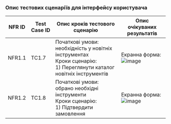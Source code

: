 ### Опис тестових сценаріїв для інтерфейсу користувача
| NFR ID   | Test Case ID | Опис кроків тестового сценарію                                                                                  | Опис очікуваних результатів |
|----------|--------------|-----------------------------------------------------------------------------------------------------------------|-----------------------------|
| NFR1.1 | TC1.7        | Початкові умови: необхідність у новітніх інструментах<br> Кроки сценарію:<br> 1) Переглянути каталог новітніх інструментів          | Екранна форма:<br> ![image](https://github.com/user-attachments/assets/023aee17-21a0-4e04-9c8b-bf0abc91c0eb)    |
| NFR1.2   | TC1.8        | Початкові умови: обрано необхідні інструменти<br> Кроки сценарію:<br> 1) Підтвердити замовлення | Екранна форма:<br> ![image](https://github.com/user-attachments/assets/3588765e-874c-48e9-b7e5-b97ae470a988)    |
